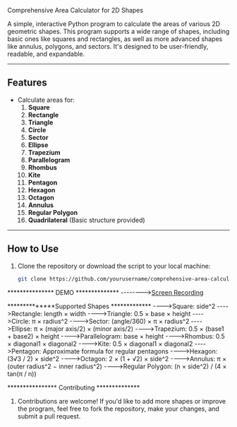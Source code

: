  Comprehensive Area Calculator for 2D Shapes

A simple, interactive Python program to calculate the areas of various 2D geometric shapes. This program supports a wide range of shapes, including basic ones like squares and rectangles, as well as more advanced shapes like annulus, polygons, and sectors. It's designed to be user-friendly, readable, and expandable.

---

## **Features**
- Calculate areas for:
  1. **Square**
  2. **Rectangle**
  3. **Triangle**
  4. **Circle**
  5. **Sector**
  6. **Ellipse**
  7. **Trapezium**
  8. **Parallelogram**
  9. **Rhombus**
  10. **Kite**
  11. **Pentagon**
  12. **Hexagon**
  13. **Octagon**
  14. **Annulus**
  15. **Regular Polygon**
  16. **Quadrilateral** (Basic structure provided)

---

## **How to Use**
1. Clone the repository or download the script to your local machine:
   ```bash
   git clone https://github.com/yourusername/comprehensive-area-calculator.git

***************  DEMO **************
-------->[Screen Recording](Recording%202025-01-28%20000115.mp4)


**************Supported Shapes *************
---->Square: side^2
---->Rectangle: length × width
---->Triangle: 0.5 × base × height
---->Circle: π × radius^2
---->Sector: (angle/360) × π × radius^2
---->Ellipse: π × (major axis/2) × (minor axis/2)
---->Trapezium: 0.5 × (base1 + base2) × height
---->Parallelogram: base × height
---->Rhombus: 0.5 × diagonal1 × diagonal2
---->Kite: 0.5 × diagonal1 × diagonal2
---->Pentagon: Approximate formula for regular pentagons
---->Hexagon: (3√3 / 2) × side^2
---->Octagon: 2 × (1 + √2) × side^2
---->Annulus: π × (outer radius^2 − inner radius^2)
---->Regular Polygon: (n × side^2) / (4 × tan(π / n))




**************** Contributing **************
1) Contributions are welcome! If you'd like to add more shapes or improve the program, 
feel free to fork the repository, make your changes, and submit a pull request.
